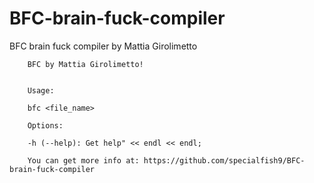 # BFC-brain-fuck-compiler
BFC brain fuck compiler by Mattia Girolimetto

```
	BFC by Mattia Girolimetto!


	Usage:
    	
	bfc <file_name>
    
	Options:
 	
	-h (--help): Get help" << endl << endl;

	You can get more info at: https://github.com/specialfish9/BFC-brain-fuck-compiler

```
